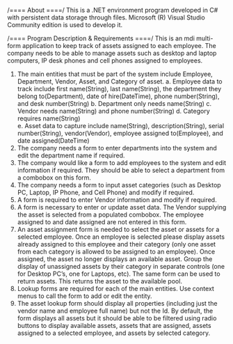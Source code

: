 /==== About ====/
This is a .NET environment program developed in C# with persistent data storage through files. Microsoft (R) Visual Studio Community edition is used to develop it.

/==== Program Description & Requirements ====/
This is an mdi multi-form application to keep track of assets assigned to each employee.  The company needs to be able to manage assets such as desktop and laptop computers, IP desk phones and cell phones assigned to employees. 

1. The main entities that must be part of the system include Employee, Department, Vendor, Asset, and Category of asset. 
a. Employee data to track include first name(String), last name(String), the department they belong to(Department), date of hire(DateTime), phone number(String), and desk number(String)
b. Department only needs name(String)
c. Vendor needs name(String) and phone number(String)
d. Category requires name(String)  
e. Asset data to capture include name(String), description(String), serial number(String), vendor(Vendor), employee assigned to(Employee), and date assigned(DateTime)
2. The company needs a form to enter departments into the system and edit the department name if required.
3. The company would like a form to add employees to the system and edit information if required.  They should be able to select a department from a combobox on this form.
4. The company needs a form to input asset categories (such as Desktop PC, Laptop, IP Phone, and Cell Phone) and modify if required. 
5. A form is required to enter Vendor information and modify if required.
6. A form is necessary to enter or update asset data. The Vendor supplying the asset is selected from a populated combobox. The employee assigned to and date assigned are not entered in this form.
7. An asset assignment form is needed to select the asset or assets for a selected employee.  Once an employee is selected please display assets already assigned to this employee and their category (only one asset from each category is allowed to be assigned to an employee).  Once assigned, the asset no longer displays an available asset.  Group the display of unassigned assets by their category in separate controls (one for Desktop PC’s, one for Laptops, etc).  The same form can be used to return assets.  This returns the asset to the available pool.
8. Lookup forms are required for each of the main entities.  Use context menus to call the form to add or edit the entity.
9. The asset lookup form should display all properties (including just the vendor name and employee full name) but not the Id. By default, the form displays all assets but it should be able to be filtered using radio buttons to display available assets, assets that are assigned, assets assigned to a selected employee, and assets by selected category.
